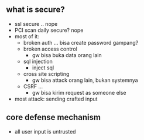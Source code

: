 ## what is secure?
- ssl secure .. nope
- PCI scan daily secure? nope
- most of it:
    - broken auth ... bisa create password gampang?
    - broken access control
        - gw bisa buka data orang lain
    - sql injection
        - inject sql
    - cross site scripting
        - gw bisa attack orang lain, bukan systemnya
    - CSRF ...
        - gw bisa kirim request as someone else
- most attack: sending crafted input

## core defense mechanism
- all user input is untrusted

